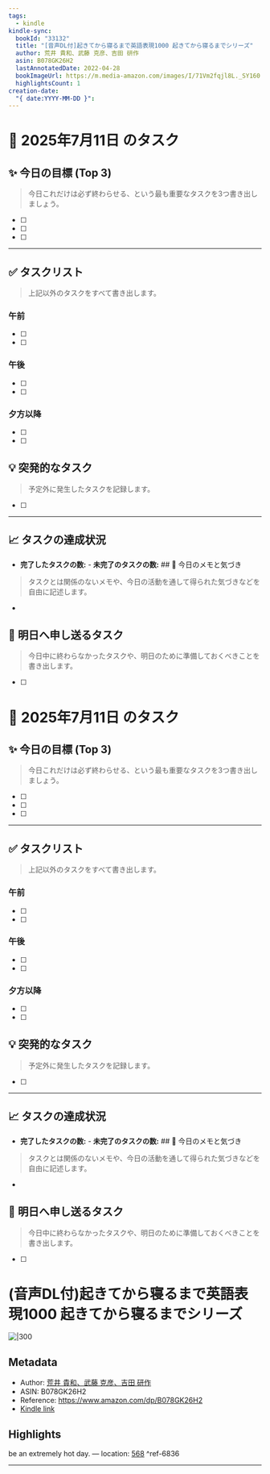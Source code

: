 ```yaml
---
tags:
  - kindle
kindle-sync:
  bookId: "33132"
  title: "[音声DL付]起きてから寝るまで英語表現1000 起きてから寝るまでシリーズ"
  author: 荒井 貴和、武藤 克彦、吉田 研作
  asin: B078GK26H2
  lastAnnotatedDate: 2022-04-28
  bookImageUrl: https://m.media-amazon.com/images/I/71Vm2fqjl8L._SY160.jpg
  highlightsCount: 1
creation-date:
  "{ date:YYYY-MM-DD }":
---
```


# 📅 2025年7月11日 のタスク

## ✨ 今日の目標 (Top 3)
> 今日これだけは必ず終わらせる、という最も重要なタスクを3つ書き出しましょう。

- [ ] 
- [ ] 
- [ ] 

---

## ✅ タスクリスト
> 上記以外のタスクをすべて書き出します。

### 午前
- [ ] 
- [ ] 

### 午後
- [ ] 
- [ ] 

### 夕方以降
- [ ] 
- [ ] 

## 💡 突発的なタスク
> 予定外に発生したタスクを記録します。

- [ ] 

---

## 📈 タスクの達成状況
- **完了したタスクの数:** - **未完了のタスクの数:** ## 📝 今日のメモと気づき
> タスクとは関係のないメモや、今日の活動を通して得られた気づきなどを自由に記述します。

- 

## 🚀 明日へ申し送るタスク
> 今日中に終わらなかったタスクや、明日のために準備しておくべきことを書き出します。

- [ ]
# 📅 2025年7月11日 のタスク

## ✨ 今日の目標 (Top 3)
> 今日これだけは必ず終わらせる、という最も重要なタスクを3つ書き出しましょう。

- [ ] 
- [ ] 
- [ ] 

---

## ✅ タスクリスト
> 上記以外のタスクをすべて書き出します。

### 午前
- [ ] 
- [ ] 

### 午後
- [ ] 
- [ ] 

### 夕方以降
- [ ] 
- [ ] 

## 💡 突発的なタスク
> 予定外に発生したタスクを記録します。

- [ ] 

---

## 📈 タスクの達成状況
- **完了したタスクの数:** - **未完了のタスクの数:** ## 📝 今日のメモと気づき
> タスクとは関係のないメモや、今日の活動を通して得られた気づきなどを自由に記述します。

- 

## 🚀 明日へ申し送るタスク
> 今日中に終わらなかったタスクや、明日のために準備しておくべきことを書き出します。

- [ ]
# (音声DL付)起きてから寝るまで英語表現1000 起きてから寝るまでシリーズ
![|300](https://m.media-amazon.com/images/I/71Vm2fqjl8L.jpg)
## Metadata
* Author: [荒井 貴和、武藤 克彦、吉田 研作](https://www.amazon.comundefined)
* ASIN: B078GK26H2
* Reference: https://www.amazon.com/dp/B078GK26H2
* [Kindle link](kindle://book?action=open&asin=B078GK26H2)

## Highlights
be an extremely hot day. — location: [568](kindle://book?action=open&asin=B078GK26H2&location=568) ^ref-6836

---
